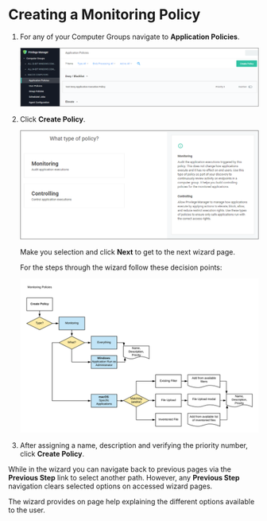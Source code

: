 [title]: # (Monitoring Policy)
[tags]: # (create)
[priority]: # (11)
# Creating a Monitoring Policy

1. For any of your Computer Groups navigate to __Application Policies__.

   ![app policies](../images/wizard/app-pol-1.png "Application Policies overview page")
1. Click __Create Policy__.

   ![wizard 1](../images/wizard/wiz-1.png "Policy Wizard first page")

   Make you selection and click __Next__ to get to the next wizard page.

   For the steps through the wizard follow these decision points:

   ![mon](../images/wizard/monitoring.png "Policy Wizard decision diagram")
1. After assigning a name, description and verifying the priority number, click __Create Policy__.

While in the wizard you can navigate back to previous pages via the __Previous Step__ link to select another path. However, any __Previous Step__ navigation clears selected options on accessed wizard pages.

The wizard provides on page help explaining the different options available to the user.